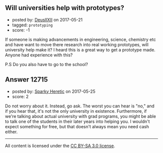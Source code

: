 ## Will universities help with prototypes?

- posted by: [DeusIIXII](https://stackexchange.com/users/9956796/deusiixii) on 2017-05-21
- tagged: `prototyping`
- score: -1

<p>If someone is making advancements in engineering, science, chemistry etc and have want to move there research into real working prototypes, will university help make it? I heard this is a great way to get a prototype made. Anyone had experience with this?</p>

<p>P.S Do you also have to go to the school?</p>



## Answer 12715

- posted by: [Sparky Heretic](https://stackexchange.com/users/10892684/sparky-heretic) on 2017-05-25
- score: 2

<p>Do not worry about it. Instead, go ask. The worst you can hear is "no," and if you hear that, it's not the only university in existence. Furthermore, if we're talking about actual university with grad programs, you might be able to talk one of the students in their later years into helping you. I wouldn't expect something for free, but that doesn't always  mean you need cash either.</p>




---

All content is licensed under the [CC BY-SA 3.0 license](https://creativecommons.org/licenses/by-sa/3.0/).
